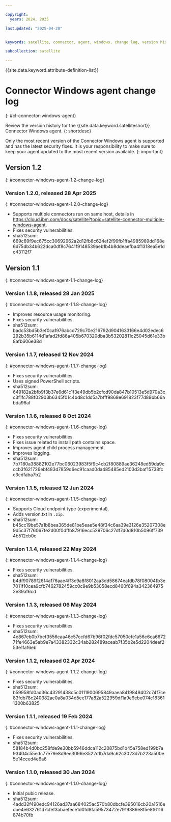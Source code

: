 ```yaml
---

copyright:
  years: 2024, 2025

lastupdated: "2025-04-28"


keywords: satellite, connector, agent, windows, change log, version history

subcollection: satellite

---
```


{{site.data.keyword.attribute-definition-list}}

# Connector Windows agent change log
{: #cl-connector-windows-agent}

Review the version history for the {{site.data.keyword.satelliteshort}} Connector Windows agent.
{: shortdesc}

Only the most recent version of the Connector Windows agent is supported and has the latest security fixes. It is your responsibility to make sure to keep your agent updated to the most recent version available. 
{: important}

## Version 1.2
{: #connector-windows-agent-1.2-change-log}


### Version 1.2.0, released 28 Apr 2025
{: #connector-windows-agent-1.2.0-change-log}

- Supports multiple connectors run on same host, details in https://cloud.ibm.com/docs/satellite?topic=satellite-connector-multiple-windows-agent.
- Fixes security vulnerabilities.
- sha512sum: 669c69f9ec675cc30692962a2d12fb8c624ef2f99fb1ffa4985989dd168e6d75db34b622dca0df8c7641f9148539aeb1b4b8ddeaefba4f1318ea5e1dc43112f7



## Version 1.1
{: #connector-windows-agent-1.1-change-log}

### Version 1.1.8, released 28 Jan 2025
{: #connector-windows-agent-1.1.8-change-log}

- Improves resource usage monitoring.
- Fixes security vulnerabilities.
- sha512sum: badc53bd5b3ef0ca1976abcd729c70e216792d9041633166e4d02edec6292b35b6114d1afad2fd86a405b670320dba3b53202811c25045d61e33b8afb606e38d



### Version 1.1.7, released 12 Nov 2024
{: #connector-windows-agent-1.1.7-change-log}

- Fixes security vulnerabilities.
- Uses signed PowerShell scripts.
- sha512sum: 649182a2bfb9f3b37e6d61c1f3e49db5b2cfcd90da847b10513e5d970a3cc3f1fc788f02903b6345f01c4bd8c1dd5a7bfff9868e691823f77d89bb66abda96af



### Version 1.1.6, released 8 Oct 2024
{: #connector-windows-agent-1.1.6-change-log}

- Fixes security vulnerabilities.
- Fixes issue related to install path contains space.
- Improves agent child process management.
- Improves logging.
- sha512sum: 7b7180a38882102e77bc06023983f5f9c4cb2f80889ae36248ed59da9cccb3f621726ebf483d7859d6ec91caad0da485485ed2103d3baf15738fcc3cdfaba7b2


### Version 1.1.5, released 12 Jun 2024
{: #connector-windows-agent-1.1.5-change-log}

- Supports Cloud endpoint type (experimental).
- Adds version.txt in `.zip`.
- sha512sum: b45cc19be57a1b8bea365de81be5eae5e48f34c6aa39e3126e35207308e9d5c37f76067fe2d00f0dffb87916ecc529706c27df7d0d810b5096ff7394b512cb0c


### Version 1.1.4, released 22 May 2024
{: #connector-windows-agent-1.1.4-change-log}

- Fixes security vulnerabilities.
- sha512sum: b4df90789f2614a176aae4ff3c9a8f8012aa3dd58674eafdb78f08004fb3e7011f10cea9cfb7462782459cc0c9e9b53058ecd8460f694a3423649753e39af6cd

### Version 1.1.3, released 06 May 2024
{: #connector-windows-agent-1.1.3-change-log}

- Fixes security vulnerabilities.
- sha512sum: 4e867eb0b7bef3556caa46c57ccfd67b96f02fdc57050efe1a56c6ca667271fe4663e5ab9e7a43382332c34ab282489aceab7f35b2e5d2204deef253e1faf6eb

### Version 1.1.2, released 02 Apr 2024
{: #connector-windows-agent-1.1.2-change-log}

- Fixes security vulnerabilities.
- sha512sum: b59958fd0ad36c43291438c5c0111900695849aaea8419849402c74f7ce83fdb78c240382ae0a8a034d5ee177a82a522959df1a9e9ebe074c183611300b63825

### Version 1.1.1, released 19 Feb 2024
{: #connector-windows-agent-1.1.1-change-log}

- Fixes security vulnerabilities.
- sha512sum: 58184b4d0bc258fde9e30bb5946ddca112c20875bd1b45a758ed199b7a93404c55edc77e79e8d9ee3096e3522c1b7da9c62c3023d7b223a500e5e14cced4e6a6

### Version 1.1.0, released 30 Jan 2024
{: #connector-windows-agent-1.1.0-change-log}

- Initial pubic release.
- sha512sum: 4add32f490edc94126ad37aa684025ac570b80dbcfe395016cb20a1516ecbe4e632761d7cfef3abaefece1d0fd8fa59573472e7919386e8f5e8f6116874b70fb
